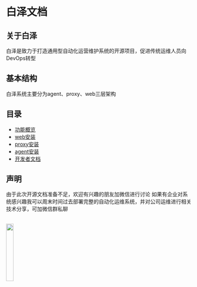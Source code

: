 # 白泽文档
## 关于白泽
白泽是致力于打造通用型自动化运营维护系统的开源项目，促进传统运维人员向DevOps转型
## 基本结构
白泽系统主要分为agent、proxy、web三层架构

## 目录
- [功能概览](https://github.com/zutianbiao/baize/blob/master/docs/function_overview.md)
- [web安装](https://github.com/zutianbiao/baize/blob/master/docs/web_install.md)
- [proxy安装](https://github.com/zutianbiao/baize/blob/master/docs/proxy_install.md)
- [agent安装](https://github.com/zutianbiao/baize/blob/master/docs/agent_install.md)
- [开发者文档](https://github.com/zutianbiao/baize/blob/master/docs/)

## 声明
由于此次开源文档准备不足，欢迎有兴趣的朋友加微信进行讨论
如果有企业对系统感兴趣我可以周末时间过去部署完整的自动化运维系统，并对公司运维进行相关技术分享，可加微信群私聊

<br>
<img src="https://github.com/zutianbiao/baize/blob/master/docs/wechat_myself_20180222.jpg" width="20%" height="20%">
